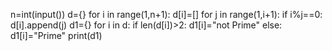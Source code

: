 n=int(input())
d={}
for i in range(1,n+1):
  d[i]=[]
  for j in range(1,i+1):
    if i%j==0:
      d[i].append(j)
d1={}
for i in d:
  if len(d[i])>2:
    d1[i]="not Prime"
  else:
    d1[i]="Prime"
print(d1)
